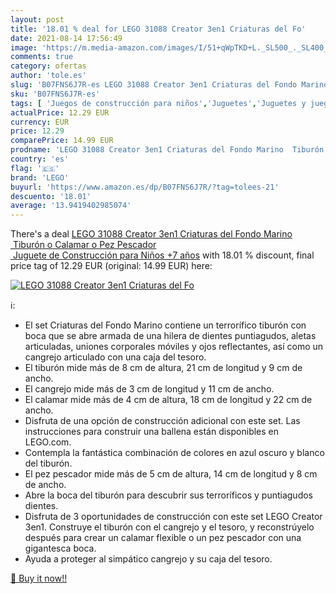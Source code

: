 ```yaml
---
layout: post
title: '18.01 % deal for LEGO 31088 Creator 3en1 Criaturas del Fo'
date: 2021-08-14 17:56:49
image: 'https://m.media-amazon.com/images/I/51+qWpTKD+L._SL500_._SL400_.jpg'
comments: true
category: ofertas
author: 'tole.es'
slug: 'B07FNS6J7R-es LEGO 31088 Creator 3en1 Criaturas del Fondo Marino Tiburón...'
sku: 'B07FNS6J7R-es'
tags: [ 'Juegos de construcción para niños','Juguetes','Juguetes y juegos','lego', ]
actualPrice: 12.29 EUR
currency: EUR
price: 12.29
comparePrice: 14.99 EUR
prodname: 'LEGO 31088 Creator 3en1 Criaturas del Fondo Marino  Tiburón o Calamar o Pez Pescador  Juguete de Construcción para Niños +7 años'
country: 'es'
flag: '🇪🇸'
brand: 'LEGO'
buyurl: 'https://www.amazon.es/dp/B07FNS6J7R/?tag=tolees-21'
descuento: '18.01'
average: '13.9419402985074'
---
```


There's a deal [LEGO 31088 Creator 3en1 Criaturas del Fondo Marino  Tiburón o Calamar o Pez Pescador  Juguete de Construcción para Niños +7 años](https://www.amazon.es/dp/B07FNS6J7R/?tag=tolees-21)  with  18.01 % discount, final price tag of  12.29 EUR (original: 14.99 EUR) here:

[![LEGO 31088 Creator 3en1 Criaturas del Fo](https://m.media-amazon.com/images/I/51+qWpTKD+L._SL500_._SL400_.jpg)](https://www.amazon.es/dp/B07FNS6J7R/?tag=tolees-21)

ℹ️:

- El set Criaturas del Fondo Marino contiene un terrorífico tiburón con boca que se abre armada de una hilera de dientes puntiagudos, aletas articuladas, uniones corporales móviles y ojos reflectantes, así como un cangrejo articulado con una caja del tesoro.
- El tiburón mide más de 8 cm de altura, 21 cm de longitud y 9 cm de ancho.
- El cangrejo mide más de 3 cm de longitud y 11 cm de ancho.
- El calamar mide más de 4 cm de altura, 18 cm de longitud y 22 cm de ancho.
- Disfruta de una opción de construcción adicional con este set. Las instrucciones para construir una ballena están disponibles en LEGO.com.
- Contempla la fantástica combinación de colores en azul oscuro y blanco del tiburón.
- El pez pescador mide más de 5 cm de altura, 14 cm de longitud y 8 cm de ancho.
- Abre la boca del tiburón para descubrir sus terroríficos y puntiagudos dientes.
- Disfruta de 3 oportunidades de construcción con este set LEGO Creator 3en1. Construye el tiburón con el cangrejo y el tesoro, y reconstrúyelo después para crear un calamar flexible o un pez pescador con una gigantesca boca.
- Ayuda a proteger al simpático cangrejo y su caja del tesoro.

[🛒 Buy it now!!](https://www.amazon.es/dp/B07FNS6J7R/?tag=tolees-21)
